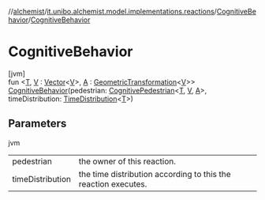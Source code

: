 //[alchemist](../../../index.md)/[it.unibo.alchemist.model.implementations.reactions](../index.md)/[CognitiveBehavior](index.md)/[CognitiveBehavior](-cognitive-behavior.md)

# CognitiveBehavior

[jvm]\
fun <[T](index.md), [V](index.md) : [Vector](../../it.unibo.alchemist.model.interfaces.geometry/-vector/index.md)<[V](index.md)>, [A](index.md) : [GeometricTransformation](../../it.unibo.alchemist.model.interfaces.geometry/-geometric-transformation/index.md)<[V](index.md)>> [CognitiveBehavior](-cognitive-behavior.md)(pedestrian: [CognitivePedestrian](../../it.unibo.alchemist.model.interfaces/-cognitive-pedestrian/index.md)<[T](index.md), [V](index.md), [A](index.md)>, timeDistribution: [TimeDistribution](../../it.unibo.alchemist.model.interfaces/-time-distribution/index.md)<[T](index.md)>)

## Parameters

jvm

| | |
|---|---|
| pedestrian | the owner of this reaction. |
| timeDistribution | the time distribution according to this the reaction executes. |
